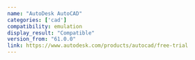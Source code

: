 ```yaml
---
name: "AutoDesk AutoCAD"
categories: ['cad']
compatibility: emulation
display_result: "Compatible"
version_from: "61.0.0"
link: https://www.autodesk.com/products/autocad/free-trial
---
```


